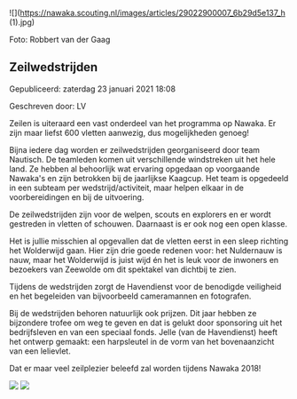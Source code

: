 


![](https://nawaka.scouting.nl/images/articles/29022900007_6b29d5e137_h (1).jpg)


 Foto: Robbert van der Gaag
 

Zeilwedstrijden
----------------





 Gepubliceerd: zaterdag 23 januari 2021 18:08
   

 Geschreven door: LV
   




 Zeilen is uiteraard een vast onderdeel van het programma op Nawaka. Er zijn maar liefst 600 vletten aanwezig, dus mogelijkheden genoeg!
 



 Bijna iedere dag worden er zeilwedstrijden georganiseerd door team Nautisch. De teamleden komen uit verschillende windstreken uit het hele land. Ze hebben al behoorlijk wat ervaring opgedaan op voorgaande Nawaka's en zijn betrokken bij de jaarlijkse Kaagcup. Het team is opgedeeld in een subteam per wedstrijd/activiteit, maar helpen elkaar in de voorbereidingen en bij de uitvoering.
 



 De zeilwedstrijden zijn voor de welpen, scouts en explorers en er wordt gestreden in vletten of schouwen. Daarnaast is er ook nog een open klasse.
 



 Het is jullie misschien al opgevallen dat de vletten eerst in een sleep richting het Wolderwijd gaan. Hier zijn drie goede redenen voor: het Nuldernauw is nauw, maar het Wolderwijd is juist wijd én het is leuk voor de inwoners en bezoekers van Zeewolde om dit spektakel van dichtbij te zien.
 



 Tijdens de wedstrijden zorgt de Havendienst voor de benodigde veiligheid en het begeleiden van bijvoorbeeld cameramannen en fotografen.
 



 Bij de wedstrijden behoren natuurlijk ook prijzen. Dit jaar hebben ze bijzondere trofee om weg te geven en dat is gelukt door sponsoring uit het bedrijfsleven en van een speciaal fonds. Jelle (van de Havendienst) heeft het ontwerp gemaakt: een harpsleutel in de vorm van het bovenaanzicht van een lelievlet.
 



 Dat er maar veel zeilplezier beleefd zal worden tijdens Nawaka 2018!
 






![](https://nawaka.scouting.nl/images/articles/43960825341_14414ba13c_h.jpg)
![](https://nawaka.scouting.nl/images/articles/42152246810_0a9ba0fa66_h.jpg)



